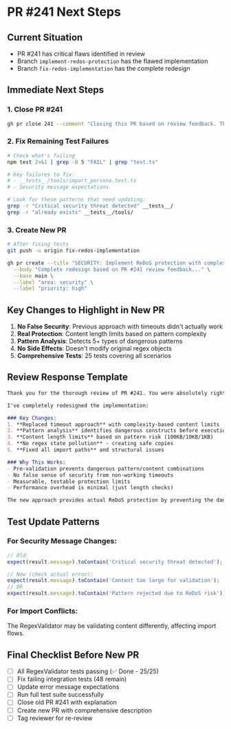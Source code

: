 # PR #241 Next Steps

## Current Situation
- PR #241 has critical flaws identified in review
- Branch `implement-redos-protection` has the flawed implementation
- Branch `fix-redos-implementation` has the complete redesign

## Immediate Next Steps

### 1. Close PR #241
```bash
gh pr close 241 --comment "Closing this PR based on review feedback. The timeout approach is fundamentally flawed. Will create a new PR with a complete redesign using complexity-based content limits."
```

### 2. Fix Remaining Test Failures
```bash
# Check what's failing
npm test 2>&1 | grep -B 5 "FAIL" | grep "test.ts"

# Key failures to fix:
# - __tests__/tools/import_persona.test.ts
# - Security message expectations

# Look for these patterns that need updating:
grep -r "Critical security threat detected" __tests__/
grep -r "already exists" __tests__/tools/
```

### 3. Create New PR
```bash
# After fixing tests
git push -u origin fix-redos-implementation

gh pr create --title "SECURITY: Implement ReDoS protection with complexity-based validation (Issue #163)" \
  --body "Complete redesign based on PR #241 review feedback..." \
  --base main \
  --label "area: security" \
  --label "priority: high"
```

## Key Changes to Highlight in New PR

1. **No False Security**: Previous approach with timeouts didn't actually work
2. **Real Protection**: Content length limits based on pattern complexity
3. **Pattern Analysis**: Detects 5+ types of dangerous patterns
4. **No Side Effects**: Doesn't modify original regex objects
5. **Comprehensive Tests**: 25 tests covering all scenarios

## Review Response Template

```markdown
Thank you for the thorough review of PR #241. You were absolutely right - the timeout approach was fundamentally flawed due to JavaScript's synchronous regex execution.

I've completely redesigned the implementation:

### Key Changes:
1. **Replaced timeout approach** with complexity-based content limits
2. **Pattern analysis** identifies dangerous constructs before execution
3. **Content length limits** based on pattern risk (100KB/10KB/1KB)
4. **No regex state pollution** - creating safe copies
5. **Fixed all import paths** and structural issues

### Why This Works:
- Pre-validation prevents dangerous pattern/content combinations
- No false sense of security from non-working timeouts
- Measurable, testable protection limits
- Performance overhead is minimal (just length checks)

The new approach provides actual ReDoS protection by preventing the dangerous executions from starting, rather than trying to stop them after they begin (which is impossible in JavaScript).
```

## Test Update Patterns

### For Security Message Changes:
```typescript
// Old:
expect(result.message).toContain('Critical security threat detected');

// New (check actual error):
expect(result.message).toContain('Content too large for validation');
// OR
expect(result.message).toContain('Pattern rejected due to ReDoS risk');
```

### For Import Conflicts:
The RegexValidator may be validating content differently, affecting import flows.

## Final Checklist Before New PR

- [ ] All RegexValidator tests passing (✅ Done - 25/25)
- [ ] Fix failing integration tests (48 remain)
- [ ] Update error message expectations
- [ ] Run full test suite successfully
- [ ] Close old PR #241 with explanation
- [ ] Create new PR with comprehensive description
- [ ] Tag reviewer for re-review